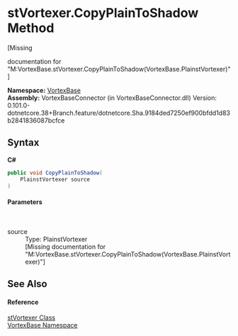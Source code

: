 # stVortexer.CopyPlainToShadow Method 
 

\[Missing <summary> documentation for "M:VortexBase.stVortexer.CopyPlainToShadow(VortexBase.PlainstVortexer)"\]

**Namespace:**&nbsp;<a href="N_VortexBase.md">VortexBase</a><br />**Assembly:**&nbsp;VortexBaseConnector (in VortexBaseConnector.dll) Version: 0.101.0-dotnetcore.38+Branch.feature/dotnetcore.Sha.9184ded7250ef900bfdd1d83b2841836087bcfce

## Syntax

**C#**<br />
``` C#
public void CopyPlainToShadow(
	PlainstVortexer source
)
```


#### Parameters
&nbsp;<dl><dt>source</dt><dd>Type: PlainstVortexer<br />\[Missing <param name="source"/> documentation for "M:VortexBase.stVortexer.CopyPlainToShadow(VortexBase.PlainstVortexer)"\]</dd></dl>

## See Also


#### Reference
<a href="T_VortexBase_stVortexer.md">stVortexer Class</a><br /><a href="N_VortexBase.md">VortexBase Namespace</a><br />